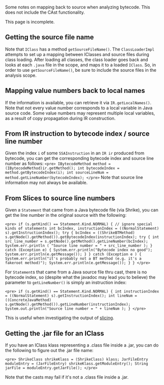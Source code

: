 Some notes on mapping back to source when analyzing bytecode. This does
not include the CAst functionality.

This page is incomplete.

Getting the source file name 
----------------------------

Note that `IClass` has a method `getSourceFileName()`. The
`ClassLoaderImpl` attempts to set up a mapping between IClasses and
source files during class loading. After loading all classes, the class
loader goes back and looks at each `.java` file in the scope, and maps
it to a loaded `IClass`. So, in order to use `getSourceFileName()`, be
sure to include the source files in the analysis scope.

Mapping value numbers back to local names 
-----------------------------------------

If the information is available, you can retrieve it via
`IR.getLocalNames()`. Note that not every value number corresponds to a
local variable in Java source code. Some value numbers may represent
multiple local variables, as a result of copy propagation during IR
construction.

From IR instruction to bytecode index / source line number 
----------------------------------------------------------

Given the index `i` of some `SSAInstruction` in an `IR ir` produced from
bytecode, you can get the corresponding bytecode index and source line
number as follows: `<pre>
    IBytecodeMethod method = (IBytecodeMethod)ir.getMethod();
    int bytecodeIndex = method.getBytecodeIndex(i);
    int sourceLineNum = method.getLineNumber(bytecodeIndex);
</pre>` Note that source line information may not always be available.

From Slices to source line numbers 
----------------------------------

Given a `Statement` that came from a Java bytecode file (via Shrike),
you can get the line number in the original source with the following:

`<pre>
if (s.getKind() == Statement.Kind.NORMAL) { // ignore special kinds of statements
  int bcIndex, instructionIndex = ((NormalStatement) s).getInstructionIndex();
  try {
    bcIndex = ((ShrikeBTMethod) s.getNode().getMethod()).getBytecodeIndex(instructionIndex);
    try {
      int src_line_number = s.getNode().getMethod().getLineNumber(bcIndex);
      System.err.println ( "Source line number = " + src_line_number );
    } catch (Exception e) {
      System.err.println("Bytecode index no good");
      System.err.println(e.getMessage());
    }
  } catch (Exception e ) {
    System.err.println("it's probably not a BT method (e.g. it's a fakeroot method)");
    System.err.println(e.getMessage());
  }
}
</pre>`

For `Statement`s that came from a Java source file thru cast, there is
no bytecode index, so (despite what the javadoc may lead you to believe)
the parameter to `getLineNumber()` is simply an instruction index:

`<pre>
if (s.getKind() == Statement.Kind.NORMAL) {
  int instructionIndex = ((NormalStatement) s).getInstructionIndex();
  int lineNum = ((ConcreteJavaMethod) s.getNode().getMethod()).getLineNumber(instructionIndex);
  System.out.println("Source line number = " + lineNum );
}
</pre>`

This is useful when investigating the output of
[slicing](/UserGuide:Slicer "wikilink").

Getting the .jar file for an IClass
-----------------------------------

If you have an IClass klass representing a .class file inside a .jar,
you can do the following to figure out the .jar file name:

`<pre>
 ShrikeClass shrikeKlass = (ShrikeClass) klass;
 JarFileEntry moduleEntry = (JarFileEntry) shrikeKlass.getModuleEntry();
 String jarFile = moduleEntry.getJarFile();
</pre>`

Note that the casts may fail if it's not a .class file inside a .jar.